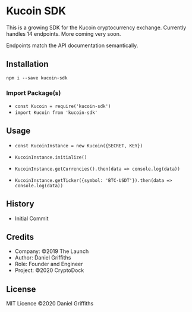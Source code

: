 # Kucoin SDK

This is a growing SDK for the Kucoin cryptocurrency exchange. Currently handles 14 endpoints. More coming very soon.

Endpoints match the API documentation semantically.

## Installation

`npm i --save kucoin-sdk`

### Import Package(s)

- `const Kucoin = require('kucoin-sdk')`
- `import Kucoin from 'kucoin-sdk'`

## Usage

- `const KucoinInstance = new Kucoin({SECRET, KEY})`
- `KucoinInstance.initialize()`

- `KucoinInstance.getCurrencies().then(data => console.log(data))`
- `KucoinInstance.getTicker({symbol: 'BTC-USDT'}).then(data => console.log(data))`

## History

- Initial Commit

## Credits

- Company: ©2019 The Launch
- Author: Daniel Griffiths
- Role: Founder and Engineer
- Project: ©2020 CryptoDock

## License

MIT Licence ©2020 Daniel Griffiths
